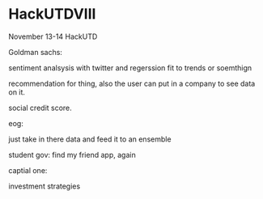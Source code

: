# HackUTDVIII
November 13-14 HackUTD


Goldman sachs:

sentiment analsysis with twitter and regerssion fit to trends or soemthign

recommendation for thing, also the user can put in a company to see data on it.

social credit score.


eog:

just take in there data and feed it to an ensemble

student gov:
find my friend app, again


captial one:

investment strategies

